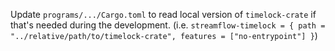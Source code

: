 Update `programs/.../Cargo.toml` to read local version of `timelock-crate` if that's needed during the development.
(i.e. `streamflow-timelock = { path = "../relative/path/to/timelock-crate", features = ["no-entrypoint"] }`)